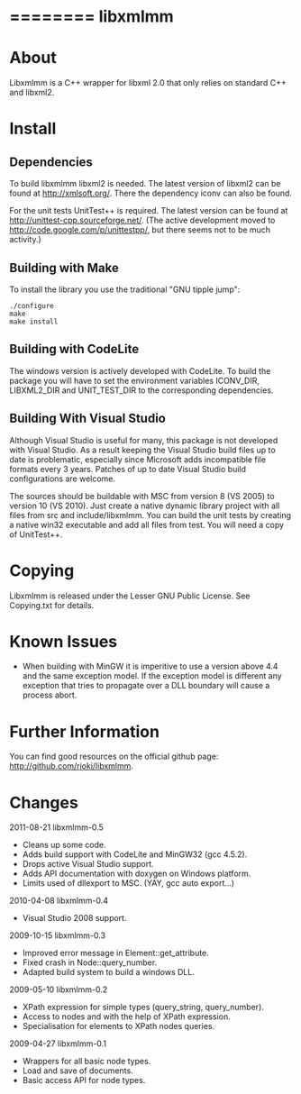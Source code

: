 
========
libxmlmm
========

About
=====

Libxmlmm is a C++ wrapper for libxml 2.0 that only relies on standard C++ and 
libxml2.

Install
=======

Dependencies
------------

To build libxmlmm libxml2 is needed. The latest version of libxml2 can be found
at http://xmlsoft.org/. There the dependency iconv can also be found.

For the unit tests UnitTest++ is required. The latest version can be found
at http://unittest-cpp.sourceforge.net/. (The active development moved to
http://code.google.com/p/unittestpp/, but there seems not to be much activity.)

Building with Make 
------------------

To install the library you use the traditional "GNU tipple jump":

    ./configure
    make
    make install
    
Building with CodeLite
----------------------

The windows version is actively developed with CodeLite. To build the package
you will have to set the environment variables ICONV_DIR, LIBXML2_DIR and 
UNIT_TEST_DIR to the corresponding dependencies.

Building With Visual Studio
---------------------------

Although Visual Studio is useful for many, this package is not developed with
Visual Studio. As a result keeping the Visual Studio build files up to date
is problematic, especially since Microsoft adds incompatible file formats every
3 years. Patches of up to date Visual Studio build configurations are welcome.

The sources should be buildable with MSC from version 8 (VS 2005) to version 10
(VS 2010). Just create a native dynamic library project with all files from
src and include/libxmlmm. You can build the unit tests by creating a native 
win32 executable and add all files from test. You will need a copy of 
UnitTest++.
   
Copying
=======

Libxmlmm is released under the Lesser GNU Public License. 
See Copying.txt for details.

Known Issues
============

* When building with MinGW it is imperitive to use a version above 4.4 and
the same exception model. If the exception model is different any exception
that tries to propagate over a DLL boundary will cause a process abort.

Further Information
===================

You can find good resources on the official github page: 
http://github.com/rioki/libxmlmm.
  
Changes
=======

2011-08-21 libxmlmm-0.5

* Cleans up some code.
* Adds build support with CodeLite and MinGW32 (gcc 4.5.2).
* Drops active Visual Studio support.    
* Adds API documentation with doxygen on Windows platform.
* Limits used of dllexport to MSC. (YAY, gcc auto export...)

2010-04-08 libxmlmm-0.4
    
* Visual Studio 2008 support.
    
2009-10-15 libxmlmm-0.3

* Improved error message in Element::get_attribute.
* Fixed crash in Node::query_number.
* Adapted build system to build a windows DLL.    
    
2009-05-10 libxmlmm-0.2

* XPath expression for simple types (query_string, query_number).
* Access to nodes and with the help of XPath expression.
* Specialisation for elements to XPath nodes queries.

2009-04-27 libxmlmm-0.1

* Wrappers for all basic node types.
* Load and save of documents.
* Basic access API for node types.
